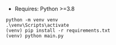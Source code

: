 - Requires: Python >=3.8

```
python -m venv venv
.\venv\Scripts\activate
(venv) pip install -r requirements.txt
(venv) python main.py
```
